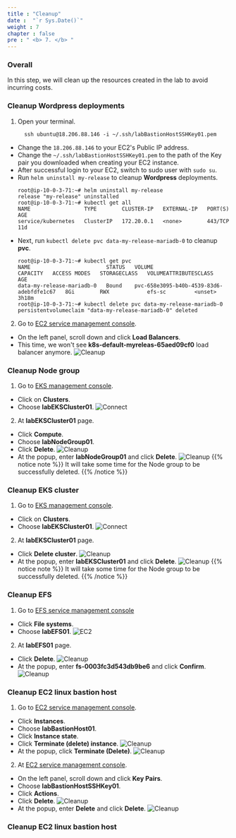 ```yaml
---
title : "Cleanup"
date :  "`r Sys.Date()`" 
weight : 7 
chapter : false
pre : " <b> 7. </b> "
---
```


### Overall
In this step, we will clean up the resources created in the lab to avoid incurring costs.

### Cleanup Wordpress deployments
1. Open your terminal.
    ```
      ssh ubuntu@18.206.88.146 -i ~/.ssh/labBastionHostSSHKey01.pem
    ```
  - Change the ``18.206.88.146`` to your EC2's Public IP address.
  - Change the ``~/.ssh/labBastionHostSSHKey01.pem`` to the path of the Key pair you downloaded when creating your EC2 instance.
  - After successful login to your EC2, switch to sudo user with ``sudo su``.
  - Run ``helm uninstall my-release`` to cleanup **Wordpress** deployments.
    ```
    root@ip-10-0-3-71:~# helm uninstall my-release
    release "my-release" uninstalled
    root@ip-10-0-3-71:~# kubectl get all
    NAME                 TYPE        CLUSTER-IP   EXTERNAL-IP   PORT(S)   AGE
    service/kubernetes   ClusterIP   172.20.0.1   <none>        443/TCP   11d
    ```
  - Next, run ``kubectl delete pvc data-my-release-mariadb-0`` to cleanup **pvc**.
    ```
    root@ip-10-0-3-71:~# kubectl get pvc
    NAME                        STATUS   VOLUME                                     CAPACITY   ACCESS MODES   STORAGECLASS   VOLUMEATTRIBUTESCLASS   AGE
    data-my-release-mariadb-0   Bound    pvc-658e3095-b40b-4539-83d6-adebfdfe1c67   8Gi        RWX            efs-sc         <unset>                 3h18m
    root@ip-10-0-3-71:~# kubectl delete pvc data-my-release-mariadb-0
    persistentvolumeclaim "data-my-release-mariadb-0" deleted
    ```

2. Go to [EC2 service management console](https://console.aws.amazon.com/ec2/v2/home).
  - On the left panel, scroll down and click **Load Balancers**.
  - This time, we won't see **k8s-default-myreleas-65aed09cf0** load balancer anymore.
  ![Cleanup](/images/7.cleanup/ws01-cleanup01.png)

### Cleanup Node group
1. Go to [EKS management console](https://console.aws.amazon.com/eks/home).
  - Click on **Clusters**.
  - Choose **labEKSCluster01**.
  ![Connect](/images/4.configure/ws01-configure12.png)

2. At **labEKSCluster01** page.
  - Click **Compute**.
  - Choose **labNodeGroup01**.
  - Click **Delete**.
  ![Cleanup](/images/7.cleanup/ws01-cleanup02.png)
  - At the popup, enter **labNodeGroup01** and click **Delete**.
  ![Cleanup](/images/7.cleanup/ws01-cleanup03.png)
  {{% notice note %}}
  It will take some time for the Node group to be successfully deleted.
  {{% /notice %}}

### Cleanup EKS cluster
1. Go to [EKS management console](https://console.aws.amazon.com/eks/home).
  - Click on **Clusters**.
  - Choose **labEKSCluster01**.
  ![Connect](/images/4.configure/ws01-configure12.png)

2. At **labEKSCluster01** page.
  - Click **Delete cluster**.
  ![Cleanup](/images/7.cleanup/ws01-cleanup04.png)
  - At the popup, enter **labEKSCluster01** and click **Delete**.
  ![Cleanup](/images/7.cleanup/ws01-cleanup05.png)
  {{% notice note %}}
  It will take some time for the Node group to be successfully deleted.
  {{% /notice %}}

### Cleanup EFS
1. Go to [EFS service management console](https://console.aws.amazon.com/efs/home)
  - Click **File systems**.
  - Choose **labEFS01**.
  ![EC2](/images/4.configure/ws01-configure13.png)

2. At **labEFS01** page.
  - Click **Delete**.
  ![Cleanup](/images/7.cleanup/ws01-cleanup06.png)
  - At the popup, enter **fs-0003fc3d543db9be6** and click **Confirm**.
  ![Cleanup](/images/7.cleanup/ws01-cleanup07.png)

### Cleanup EC2 linux bastion host
1. Go to [EC2 service management console](https://console.aws.amazon.com/ec2/v2/home).
  - Click **Instances**.
  - Choose **labBastionHost01**.
  - Click **Instance state**.
  - Click **Terminate (delete) instance**.
  ![Cleanup](/images/7.cleanup/ws01-cleanup08.png)
  - At the popup, click **Terminate (Delete)**.
  ![Cleanup](/images/7.cleanup/ws01-cleanup09.png)

2. At [EC2 service management console](https://console.aws.amazon.com/ec2/v2/home).
  - On the left panel, scroll down and click **Key Pairs**.
  - Choose **labBastionHostSSHKey01**.
  - Click **Actions**.
  - Click **Delete**.
  ![Cleanup](/images/7.cleanup/ws01-cleanup10.png)
  - At the popup, enter **Delete** and click **Delete**.
  ![Cleanup](/images/7.cleanup/ws01-cleanup11.png)

### Cleanup EC2 linux bastion host
